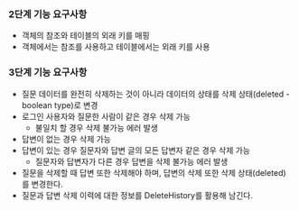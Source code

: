 ### 2단계 기능 요구사항
* 객체의 참조와 테이블의 외래 키를 매핑
* 객체에서는 참조를 사용하고 테이블에서는 외래 키를 사용

### 3단계 기능 요구사항
* 질문 데이터를 완전히 삭제하는 것이 아니라 데이터의 상태를 삭제 상태(deleted - boolean type)로 변경
* 로그인 사용자와 질문한 사람이 같은 경우 삭제 가능
  * 불일치 할 경우 삭제 불가능 에러 발생 
* 답변이 없는 경우 삭제 가능
* 답변이 있는 경우 질문자와 답변 글의 모든 답변자 같은 경우 삭제 가능
  * 질문자와 답변자가 다른 경우 답변을 삭제 불가능 에러 발생 
* 질문을 삭제할 때 답변 또한 삭제해야 하며, 답변의 삭제 또한 삭제 상태(deleted)를 변경한다.
* 질문과 답변 삭제 이력에 대한 정보를 DeleteHistory를 활용해 남긴다.
